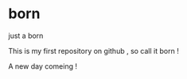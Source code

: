 born
====

just a born

This is my first repository on github , so call it born !

A new day comeing !
